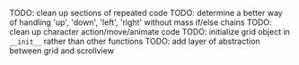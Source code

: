 TODO: clean up sections of repeated code
TODO: determine a better way of handling 'up', 'down', 'left', 'right' without
    mass if/else chains
TODO: clean up character action/move/animate code
TODO: initialize grid object in `__init__` rather than other functions
TODO: add layer of abstraction between grid and scrollview
